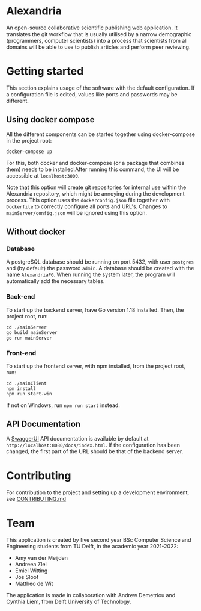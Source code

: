 # Alexandria

An open-source collaborative scientific publishing web application. It translates the git workflow that is usually utilised by a narrow demographic (programmers, computer scientists) into a process that scientists from all domains will be able to use to publish articles and perform peer reviewing.

# Getting started

This section explains usage of the software with the default configuration. If a configuration file is edited, values like ports and passwords may be different.

## Using docker compose
All the different components can be started together using docker-compose in the project root:

    docker-compose up

For this, both docker and docker-compose (or a package that combines them) needs to be installed.After running this command, the UI will be accessible at `localhost:3000`.

Note that this option will create git repositories for internal use within the Alexandria repository, which might be annoying during the development process.
This option uses the `dockerconfig.json` file together with `Dockerfile` to correctly configure all ports and URL's. Changes to `mainServer/config.json` will be ignored using this option.

## Without docker
### Database
A postgreSQL database should be running on port 5432, with user `postgres` and (by default) the password `admin`.
A database should be created with the name `AlexandriaPG`. When running the system later, the program will automatically add the necessary tables.

### Back-end
To start up the backend server, have Go version 1.18 installed. Then, the project root, run:
    
    cd ./mainServer 
    go build mainServer
    go run mainServer

### Front-end
To start up the frontend server, with npm installed, from the project root, run:

    cd ./mainClient
    npm install
    npm run start-win

If not on Windows, run `npm run start` instead.

## API Documentation
A [SwaggerUI](https://swagger.io/tools/swagger-ui/) API documentation is available by default at `http://localhost:8080/docs/index.html`. If the configuration has been changed, the first part of the URL should be that of the backend server.


# Contributing
For contribution to the project and setting up a development environment, see [CONTRIBUTING.md](CONTRIBUTING.md)


# Team
This application is created by five second year BSc Computer Science and Engineering students from TU Delft,
in the academic year 2021-2022:

- Amy van der Meijden
- Andreea Zlei
- Emiel Witting
- Jos Sloof
- Mattheo de Wit

The application is made in collaboration with Andrew Demetriou and
Cynthia Liem, from Delft University of Technology.


